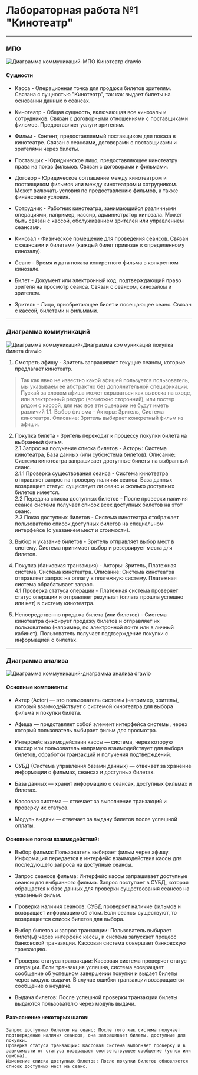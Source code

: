 # Лабораторная работа №1 "Кинотеатр"

---

### МПО


![Диаграмма коммуникаций-МПО Кинотеатр drawio](https://github.com/user-attachments/assets/13dffb37-c487-4dc2-9c37-2138a59b7a8f)

#### Сущности
- Касса - Операционная точка для продажи билетов зрителям. Связана с сущностью "Кинотеатр", так как выдает билеты на основании данных о сеансах.
 
- Кинотеатр - Общая сущность, включающая все кинозалы и сотрудников. Связан с договорными отношениями с поставщиками фильмов. Предоставляет услуги зрителям.
 
- Фильм - Контент, предоставляемый поставщиком для показа в кинотеатре. Связан с сеансами, договорами с поставщиками и зрителями через билеты.
 
- Поставщик - Юридическое лицо, предоставляющее кинотеатру права на показ фильмов. Связан с договорами и фильмами.
 
- Договор - Юридическое соглашение между кинотеатром и поставщиком фильмов или между кинотеатром и сотрудником. Может включать условия по предоставлению фильмов, а также финансовые условия.
 
- Сотрудник - Работник кинотеатра, занимающийся различными операциями, например, кассир, администратор кинозала. Может быть связан с кассой, обслуживанием зрителей или управлением сеансами.
 
- Кинозал - Физическое помещение для проведения сеансов. Связан с сеансами и билетами (каждый билет привязан к определенному кинозалу).
 
- Сеанс - Время и дата показа конкретного фильма в конкретном кинозале.

- Билет - Документ или электронный код, подтверждающий право зрителя на просмотр сеанса. Связан с сеансом, кинозалом и зрителем.

- Зритель - Лицо, приобретающее билет и посещающее сеанс. Связан с кассой, билетами и фильмами.


---

### Диаграмма коммуникаций

![Диаграмма коммуникаций-Диаграмма коммуникаций покупка билета drawio](https://github.com/user-attachments/assets/5d050d0e-782a-40b1-9701-22f6a97de3e2)


1. Смотреть афишу - Зритель запрашивает текущие сеансы, которые предлагает кинотеатр.<br />
> Так как явно не известно какой афишей пользуется пользователь, мы указываем ее абстрактно без дополнительной спецификации. Пускай за словом афиша может скрываться как вывеска на входе, или электронный ресурс (возможно сторонний), или постер рядом с кассой, для нас все эти сценарии не будут иметь различий
1.1. Выбор фильма - Акторы: Зритель, Система кинотеатра. Описание: Зритель выбирает конкретный фильм из афиши.

2. Покупка билета - Зритель переходит к процессу покупки билета на выбранный фильм. <br />
2.1 Запрос на получение списка билетов - Акторы: Система кинотеатра, База данных (или субсистема билетов). Описание: Система кинотеатра запрашивает доступные билеты на выбранный сеанс.<br />
2.1.1 Проверка существования сеанса - Система кинотеатра отправляет запрос на проверку наличия сеанса. База данных возвращает статус: существует ли сеанс и сколько доступных билетов имеется.<br />
2.2 Передача списка доступных билетов - После проверки наличия сеанса система получает список всех доступных билетов на этот сеанс.<br />
2.3 Показ доступных билетов - Система кинотеатра отображает пользователю список доступных билетов на специальном интерфейсе (с указанием мест и стоимости).

3. Выбор и указание билетов - Зритель отправляет выбор мест в систему. Система принимает выбор и резервирует места для билетов.

4. Покупка (банковкая транзакция) - Акторы: Зритель, Платежная система, Система кинотеатра. Описание: Система кинотеатра отправляет запрос на оплату в платежную систему. Платежная система обрабатывает запрос.<br />
4.1 Проверка статуса операции - Платежная система проверяет статус операции и отправляет результат (оплата прошла успешно или нет) в систему кинотеатра.

5. Непосредственно продажа билета (или билетов) - Система кинотеатра фиксирует продажу билетов и отправляет их пользователю (например, по электронной почте или в личный кабинет). Пользователь получает подтверждение покупки с информацией о билетах.

---

### Диаграмма анализа

![Диаграмма коммуникаций-диаграмма анализа  drawio](https://github.com/user-attachments/assets/87c02ce3-ad3a-4e81-bbd9-c589d5bb20a8)

#### Основные компоненты:
- Актер (Actor) — это пользователь системы (например, зритель), который взаимодействует с системой кинотеатра для выбора фильма и покупки билета.

- Афиша — представляет собой элемент интерфейса системы, через который пользователь выбирает фильм для просмотра.

- Интерфейс взаимодействия кассы — система, через которую кассир или пользователь напрямую взаимодействует для выбора билетов, обработки транзакций и получения подтверждений.

- СУБД (Система управления базами данных) — отвечает за хранение информации о фильмах, сеансах и доступных билетах.

- База данных — хранит информацию о сеансах, доступных фильмах и билетах.

- Кассовая система — отвечает за выполнение транзакций и проверку их статуса.

- Модуль выдачи — отвечает за выдачу билетов после успешной оплаты.

#### Основные потоки взаимодействий:

- Выбор фильма:
        Пользователь выбирает фильм через афишу.
        Информация передается в интерфейс взаимодействия кассы для последующего запроса на доступные сеансы.

- Запрос сеансов фильма:
        Интерфейс кассы запрашивает доступные сеансы для выбранного фильма.
        Запрос поступает в СУБД, которая обращается к базе данных для проверки существования сеансов на указанный фильм.

- Проверка наличия сеансов:
        СУБД проверяет наличие фильмов и возвращает информацию об этом. Если сеансы существуют, то возвращается список билетов для выбора.

- Выбор билетов и запрос транзакции:
        Пользователь выбирает билет(ы) через интерфейс кассы, и система запускает процесс банковской транзакции.
        Кассовая система совершает банковскую транзакцию.

- Проверка статуса транзакции:
        Кассовая система проверяет статус операции.
        Если транзакция успешна, система возвращает сообщение об успешном завершении покупки и выдает билеты через модуль выдачи.
        В случае ошибки транзакции возвращается сообщение о неудаче.

- Выдача билетов:
        После успешной проверки транзакции билеты выдаются пользователю через модуль выдачи.

#### Разъяснение некоторых шагов:

    Запрос доступных билетов на сеанс: После того как система получает подтверждение наличия сеансов, она запрашивает билеты, доступные для покупки.
    Проверка статуса транзакции: Кассовая система выполняет проверку и в зависимости от статуса возвращает соответствующее сообщение (успех или ошибка).
    Изменение списка доступных билетов: После покупки билетов обновляется список доступных мест на сеанс.
